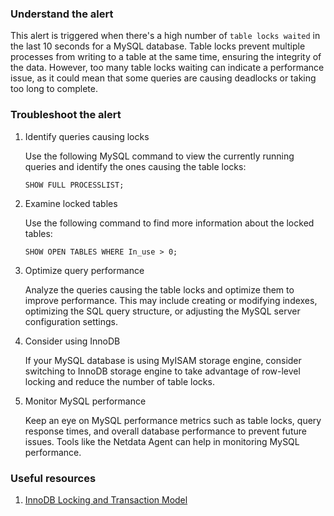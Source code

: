 ### Understand the alert

This alert is triggered when there's a high number of `table locks waited` in the last 10 seconds for a MySQL database. Table locks prevent multiple processes from writing to a table at the same time, ensuring the integrity of the data. However, too many table locks waiting can indicate a performance issue, as it could mean that some queries are causing deadlocks or taking too long to complete.

### Troubleshoot the alert

1. Identify queries causing locks

   Use the following MySQL command to view the currently running queries and identify the ones causing the table locks:

   ```
   SHOW FULL PROCESSLIST;
   ```

2. Examine locked tables

   Use the following command to find more information about the locked tables:

   ```
   SHOW OPEN TABLES WHERE In_use > 0;
   ```

3. Optimize query performance

   Analyze the queries causing the table locks and optimize them to improve performance. This may include creating or modifying indexes, optimizing the SQL query structure, or adjusting the MySQL server configuration settings.

4. Consider using InnoDB

   If your MySQL database is using MyISAM storage engine, consider switching to InnoDB storage engine to take advantage of row-level locking and reduce the number of table locks.

5. Monitor MySQL performance

   Keep an eye on MySQL performance metrics such as table locks, query response times, and overall database performance to prevent future issues. Tools like the Netdata Agent can help in monitoring MySQL performance.

### Useful resources

1. [InnoDB Locking and Transaction Model](https://dev.mysql.com/doc/refman/8.0/en/innodb-locking-transaction-model.html)
